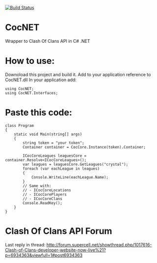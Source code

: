 [![Build Status](https://travis-ci.org/smietanka/CocNET.svg?branch=master)](https://travis-ci.org/smietanka/CocNET)
# CocNET
Wrapper to Clash Of Clans API in C# .NET

# How to use:
Downoload this project and build it.
Add to your application reference to CocNET.dll
In your application add: 
```
using CocNET;
using CocNET.Interfaces;
```

# Paste this code:
```
class Program
{
    static void Main(string[] args)
    {
        string token = "your token";
        Container container = CocCore.Instance(token).Container;

        ICocCoreLeagues leaguesCore = container.Resolve<ICocCoreLeagues>();
        var leagues = leaguesCore.GetLeagues("crystal");
        foreach (var eachLeague in leagues)
        {
            Console.WriteLine(eachLeague.Name);
        }
        // Same with:
        // - ICocCoreLocations
        // - ICocCorePlayers
        // - ICocCoreClans
        Console.ReadKey();
    }
}
```

# Clash Of Clans API Forum
Last reply in thread: http://forum.supercell.net/showthread.php/1017616-Clash-of-Clans-developer-website-now-live%21?p=6934363&viewfull=1#post6934363
